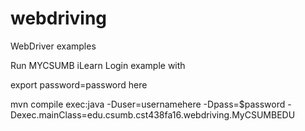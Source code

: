 # webdriving
WebDriver examples

Run MYCSUMB iLearn Login example with

export password=password here

mvn compile exec:java -Duser=usernamehere -Dpass=$password -Dexec.mainClass=edu.csumb.cst438fa16.webdriving.MyCSUMBEDU
